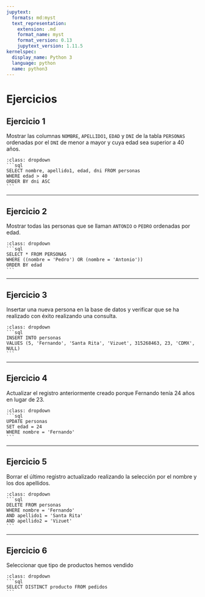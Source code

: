 ```yaml
---
jupytext:
  formats: md:myst
  text_representation:
    extension: .md
    format_name: myst
    format_version: 0.13
    jupytext_version: 1.11.5
kernelspec:
  display_name: Python 3
  language: python
  name: python3
---
```


# Ejercicios

## Ejercicio 1

Mostrar las columnas `NOMBRE`, `APELLIDO1`, `EDAD` y `DNI` de la tabla `PERSONAS` ordenadas por el `DNI` de menor a mayor y cuya edad sea superior a 40 años.

````{admonition} Solución
:class: dropdown
```sql
SELECT nombre, apellido1, edad, dni FROM personas
WHERE edad > 40
ORDER BY dni ASC
```
````

---

## Ejercicio 2

Mostrar todas las personas que se llaman `ANTONIO` o `PEDRO` ordenadas por edad.

````{admonition} Solución
:class: dropdown
```sql
SELECT * FROM PERSONAS
WHERE ((nombre = 'Pedro') OR (nombre = 'Antonio'))
ORDER BY edad
```
````

---

## Ejercicio 3

Insertar una nueva persona en la base de datos y verificar que se ha realizado con éxito realizando una consulta.

````{admonition} Solución
:class: dropdown
```sql
INSERT INTO personas
VALUES (5, 'Fernando', 'Santa Rita', 'Vizuet', 315268463, 23, 'CDMX', NULL)
```
````

---

## Ejercicio 4

Actualizar el registro anteriormente creado porque Fernando tenía 24 años en lugar de 23.

````{admonition} Solución
:class: dropdown
```sql
UPDATE personas
SET edad = 24
WHERE nombre = 'Fernando'
```
````

---

## Ejercicio 5

Borrar el último registro actualizado realizando la selección por el nombre y los dos apellidos.

````{admonition} Solución
:class: dropdown
```sql
DELETE FROM personas
WHERE nombre = 'Fernando'
AND apellido1 = 'Santa Rita'
AND apellido2 = 'Vizuet'
```
````

---

## Ejercicio 6

Seleccionar que tipo de productos hemos vendido

````{admonition} Solución
:class: dropdown
```sql
SELECT DISTINCT producto FROM pedidos
```
````